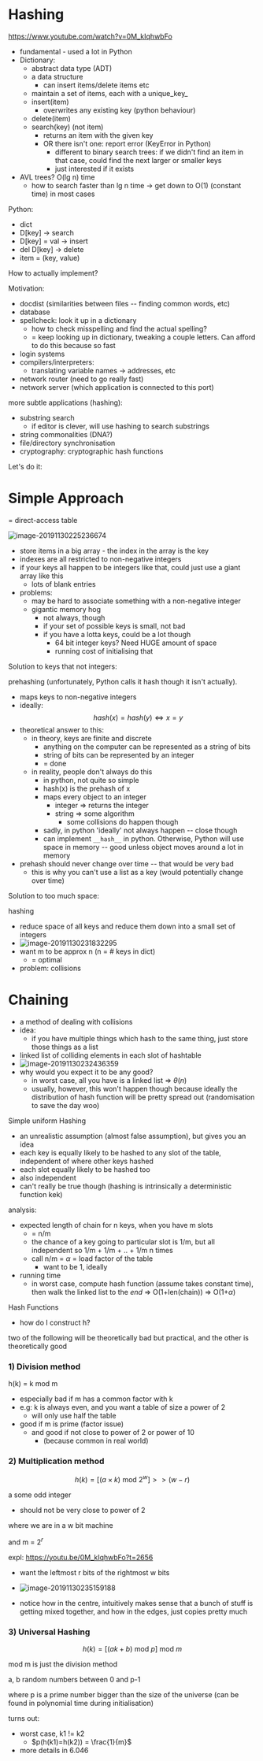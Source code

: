 # Hashing

https://www.youtube.com/watch?v=0M_kIqhwbFo

- fundamental - used a lot in Python
- Dictionary:
  - abstract data type (ADT)
  - a data structure
    - can insert items/delete items etc
  - maintain a set of items, each with a unique_key_
  - insert(item)
    - overwrites any existing key (python behaviour)
  - delete(item)
  - search(key) (not item)
    - returns an item with the given key
    - OR there isn't one: report error (KeyError in Python)
      - different to binary search trees: if we didn't find an item in that case, could find the next larger or smaller keys
      - just interested if it exists
- AVL trees? O(lg n) time
  - how to search faster than lg n time -> get down to O(1) (constant time) in most cases

Python:

- dict
- D[key]  -> search
- D[key] = val -> insert
- del D[key] -> delete
- item = (key, value)

How to actually implement?

Motivation:

- docdist (similarities between files -- finding common words, etc)
- database
- spellcheck: look it up in a dictionary
  - how to check misspelling and find the actual spelling?
  - = keep looking up in dictionary, tweaking a couple letters. Can afford to do this because so fast
- login systems
- compilers/interpreters:
  - translating variable names -> addresses, etc
- network router (need to go really fast)
- network server (which application is connected to this port)

more subtle applications (hashing):

- substring search
  - if editor is clever, will use hashing to search substrings
- string commonalities (DNA?)
- file/directory synchronisation
- cryptography: cryptographic hash functions

Let's do it:

# Simple Approach

= direct-access table

![image-20191130225236674](C:\Users\ab\Documents\SRes\LectureNotes\res\image-20191130225236674.png)

- store items in a big array - the index in the array is the key
- indexes are all restricted to non-negative integers
- if your keys all happen to be integers like that, could just use a giant array like this
  - lots of blank entries
- problems:
  - may be hard to associate something with a non-negative integer
  - gigantic memory hog
    - not always, though
    - if your set of possible keys is small, not bad
    - if you have a lotta keys, could be a lot though
      - 64 bit integer keys? Need HUGE amount of space
      - running cost of initialising that



Solution to keys that not integers:

prehashing (unfortunately, Python calls it hash though it isn't actually).

- maps keys to non-negative integers
- ideally: $$hash(x)=hash(y) \iff x=y$$
- theoretical answer to this:
  - in theory, keys are finite and discrete
    - anything on the computer can be represented as a string of bits
    - string of bits can be represented by an integer
    - = done
  - in reality, people don't always do this
    - in python, not quite so simple
    - hash(x) is  the prehash of x
    - maps every object to an integer
      - integer => returns the integer
      - string => some algorithm
        - some collisions do happen though
    - sadly, in python 'ideally' not always happen -- close though
    - can implement `__hash__` in python. Otherwise, Python will use space in memory -- good unless object moves around a lot in memory
- prehash should never change over time -- that would be very bad
  - this is why you can't use a list as a key (would potentially change over time)



Solution to too much space:

hashing

- reduce space of all keys and reduce them down into a small set of integers 
- ![image-20191130231832295](C:\Users\ab\Documents\SRes\LectureNotes\res\image-20191130231832295.png)
- want m to be approx n (n = # keys in dict)
  - = optimal
- problem: collisions



# Chaining

- a method of dealing with collisions
- idea:
  - if you have multiple things which hash to the same thing, just store those things as a list
- linked list of colliding elements in each slot of hashtable
- ![image-20191130232436359](C:\Users\ab\Documents\SRes\LectureNotes\res\image-20191130232436359.png)
- why would you expect it to be any good?
  - in worst case, all you have is a linked list => $\theta(n)$
  - usually, however, this won't happen though because ideally the distribution of hash function will be pretty spread out (randomisation to save the day woo)



Simple uniform Hashing

- an unrealistic assumption (almost false assumption), but gives you an idea
- each key is equally likely to be hashed to any slot of the table, independent of where other keys hashed
- each slot equally likely to be hashed too
- also independent
- can't really be true though (hashing is intrinsically a deterministic function kek)

analysis:

- expected length of chain for n keys, when you have m slots
  - = n/m
  - the chance of a key going to particular slot is 1/m, but all independent so 1/m + 1/m + .. + 1/m   n times
  - call n/m = $\alpha$ = load factor of the table
    - want to be 1, ideally
- running time
  - in worst case, compute hash function (assume takes constant time), then walk the linked list to the _end_ => O(1+len(chain)) => O(1+$\alpha$)



Hash Functions

- how do I construct h?

two of the following will be theoretically bad but practical, and the other is theoretically good

### 1) Division method

h(k) = k mod m

- especially bad if m has a common factor with k
- e.g: k is always even, and you want a table of size a power of 2
  - will only use half the table
- good if m is prime (factor issue)
  - and good if not close to power of 2 or power of 10
    - (because common in real world)

### 2) Multiplication method

$$
h(k) = [(a \times k)\ \text{mod}\ 2^w]>>(w-r)
$$

a some odd integer

- should not be very close to power of 2

where we are in a w bit machine

and m = $2^r$

expl: https://youtu.be/0M_kIqhwbFo?t=2656

- want the leftmost r bits of the rightmost w bits
- ![image-20191130235159188](C:\Users\ab\Documents\SRes\LectureNotes\res\image-20191130235159188.png)

- notice how in the centre, intuitively makes sense that a bunch of stuff is getting mixed together, and how in the edges, just copies pretty much





### 3) Universal Hashing

$$
h(k) = [(ak+b)\ \text{mod}\ p]\ \text{mod}\ m
$$

mod m is just the division method

a, b random numbers between 0 and p-1

where p is a prime number bigger than the size of the universe (can be found in polynomial time during initialisation)

turns out:

- worst case, k1 != k2
  - $p(h(k1)=h(k2)) = \frac{1}{m}$
- more details in 6.046